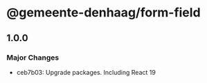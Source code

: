 # @gemeente-denhaag/form-field

## 1.0.0

### Major Changes

- ceb7b03: Upgrade packages. Including React 19
